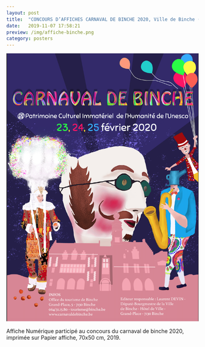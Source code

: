 ```yaml
---
layout: post
title:  "CONCOURS D’AFFICHES CARNAVAL DE BINCHE 2020, Ville de Binche (Belgique), Papier affiche,  70x50 cm."
date:   2019-11-07 17:58:21
preview: /img/affiche-binche.png
category: posters
---
```


![Picture 1](/img/affiche-binche.png) 


Affiche Numérique participé au concours du carnaval de binche 2020, imprimée sur Papier affiche,  70x50 cm, 2019.

